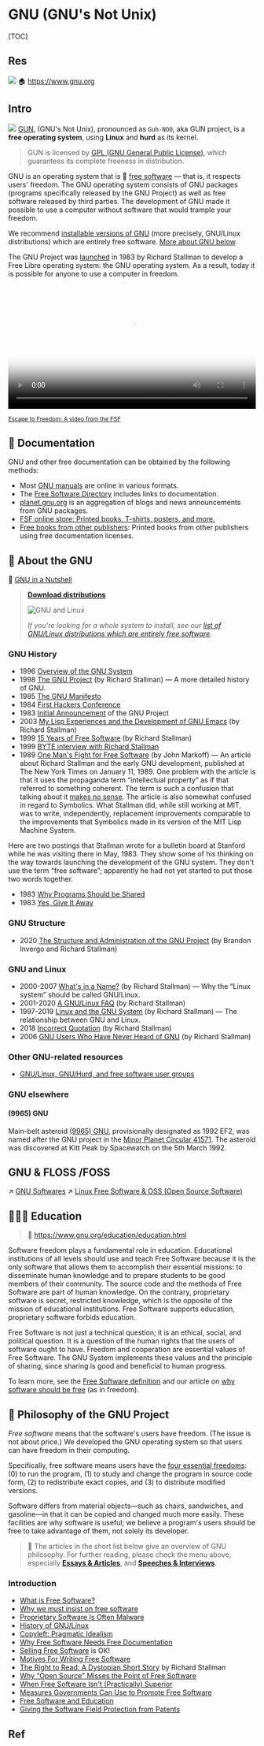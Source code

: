# GNU (GNU's Not Unix)

[TOC]



## Res
![](../../../../../../Assets/Pics/heckert_gnu.transp.small.png)
🏠 https://www.gnu.org



## Intro
![](../../../../../Assets/Pics/Pasted%20image%2020230416154802.png)
[GUN](https://www.gnu.org), (GNU's Not Unix), pronounced as `Guh-NOO`, aka GUN project, is a **free operating system**, using **Linux** and **hurd** as its kernel. 

> GUN is licensed by [GPL (GNU General Public License)](https://www.gnu.org/licenses/gpl-3.0.en.html), which guarantees its complete freeness in distribution.

GNU is an operating system that is 🔗 [free software](https://www.gnu.org/philosophy/free-sw.html) — that is, it respects users' freedom. The GNU operating system consists of GNU packages (programs specifically released by the GNU Project) as well as free software released by third parties. The development of GNU made it possible to use a computer without software that would trample your freedom.

We recommend [installable versions of GNU](https://www.gnu.org/distros/free-distros.html) (more precisely, GNU/Linux distributions) which are entirely free software. [More about GNU below](https://www.gnu.org/#More-GNU).

The GNU Project was [launched](https://www.gnu.org/gnu/initial-announcement.html) in 1983 by Richard Stallman to develop a Free Libre operating system: the GNU operating system. As a result, today it is possible for anyone to use a computer in freedom.

<video width="100%" controls="controls" crossorigin="anonymous" poster="https://static.gnu.org/nosvn/videos/escape-to-freedom/thumbnails/festival.jpeg">
<source src="https://static.gnu.org/nosvn/videos/escape-to-freedom/videos/escape-to-freedom-720p.webm" type="video/webm">
<source src="https://static.gnu.org/nosvn/videos/escape-to-freedom/videos/escape-to-freedom-720p.ogv" type="video/ogg">
<source src="https://static.gnu.org/nosvn/videos/escape-to-freedom/videos/escape-to-freedom-720p.mp4" type="video/mp4">
<track kind="subtitles" label="English" srclang="en" src="https://static.gnu.org/nosvn/videos/escape-to-freedom/captions/escape-to-freedom_en.vtt" default="default">
<track kind="subtitles" label="Spanish" srclang="es" src="https://static.gnu.org/nosvn/videos/escape-to-freedom/captions/escape-to-freedom_es.vtt">
<track kind="subtitles" label="French" srclang="fr" src="/server/banners/escape-to-freedom_fr.vtt">
<track kind="subtitles" label="Chinese" srclang="zh" src="https://static.gnu.org/nosvn/videos/escape-to-freedom/captions/escape-to-freedom_zh.vtt">
</video>

<small><a href="https://www.fsf.org/blogs/community/help-others-find-free-software-watch-and-share-escape-to-freedom">
Escape to Freedom: A video from the FSF</a></small>



## 📜 Documentation
GNU and other free documentation can be obtained by the following methods:
- Most [GNU manuals](https://www.gnu.org/manual/manual.html) are online in various formats.
- The [Free Software Directory](https://directory.fsf.org/wiki/Main_Page) includes links to documentation.
- [planet.gnu.org](https://planet.gnu.org/) is an aggregation of blogs and news announcements from GNU packages.
- [FSF online store: Printed books, T-shirts, posters, and more.](https://shop.fsf.org/)
- [Free books from other publishers](https://www.gnu.org/doc/other-free-books.html): Printed books from other publishers using free documentation licenses.



## 🐐 About the GNU
🔗 [GNU in a Nutshell](https://www.gnu.org/gnu/about-gnu.html)

> [**Download distributions**](https://httpie.io/docs/cli/usage)
>
> ![ GNU and Linux](../../../../../../Assets/Pics/gnu-and-penguin-color-300x276.jpg)
>
> *If you're looking for a whole system to install, see our [list of GNU/Linux distributions which are entirely free software](https://www.gnu.org/distros/free-distros.html).*



### GNU History
- 1996 [Overview of the GNU System](https://www.gnu.org/gnu/gnu-history.html)
- 1998 [The GNU Project](https://www.gnu.org/gnu/thegnuproject.html) (by Richard Stallman) — A more detailed history of GNU.
- 1985 [The GNU Manifesto](https://www.gnu.org/gnu/manifesto.html)
- 1984 [First Hackers Conference](https://www.gnu.org/gnu/first-hackers-conference-1984.html)
- 1983 [Initial Announcement](https://www.gnu.org/gnu/initial-announcement.html) of the GNU Project
- 2003 [My Lisp Experiences and the Development of GNU Emacs](https://www.gnu.org/gnu/rms-lisp.html) (by Richard Stallman)
- 1999 [15 Years of Free Software](https://www.gnu.org/philosophy/15-years-of-free-software.html) (by Richard Stallman)
- 1999 [BYTE interview with Richard Stallman](https://www.gnu.org/gnu/byte-interview.html)
- 1989 [One Man's Fight for Free Software](https://web.archive.org/web/20210820153013/https://www.nytimes.com/1989/01/11/business/business-technology-one-man-s-fight-for-free-software.html) (by John Markoff) — An article about Richard Stallman and the early GNU development, published at The New York Times on January 11, 1989. One problem with the article is that it uses the propaganda term “intellectual property” as if that referred to something coherent. The term is such a confusion that talking about it [makes no sense](https://www.gnu.org/philosophy/not-ipr.html). The article is also somewhat confused in regard to Symbolics. What Stallman did, while still working at MIT, was to write, independently, replacement improvements comparable to the improvements that Symbolics made in its version of the MIT Lisp Machine System.

Here are two postings that Stallman wrote for a bulletin board at Stanford while he was visiting there in May, 1983. They show some of his thinking on the way towards launching the development of the GNU system. They don't use the term “free software”; apparently he had not yet started to put those two words together.

- 1983 [Why Programs Should be Shared](https://www.gnu.org/gnu/why-programs-should-be-shared.html)
- 1983 [Yes, Give It Away](https://www.gnu.org/gnu/yes-give-it-away.html)


### GNU Structure
- 2020 [The Structure and Administration of the GNU Project](https://www.gnu.org/gnu/gnu-structure.html) (by Brandon Invergo and Richard Stallman)


### GNU and Linux
- 2000-2007 [What's in a Name?](https://www.gnu.org/gnu/why-gnu-linux.html) (by Richard Stallman) — Why the “Linux system” should be called GNU/Linux.
- 2001-2020 [A GNU/Linux FAQ](https://www.gnu.org/gnu/gnu-linux-faq.html) (by Richard Stallman)
- 1997-2019 [Linux and the GNU System](https://www.gnu.org/gnu/linux-and-gnu.html) (by Richard Stallman) — The relationship between GNU and Linux.
- 2018 [Incorrect Quotation](https://www.gnu.org/gnu/incorrect-quotation.html) (by Richard Stallman)
- 2006 [GNU Users Who Have Never Heard of GNU](https://www.gnu.org/gnu/gnu-users-never-heard-of-gnu.html) (by Richard Stallman)


### Other GNU-related resources
- [GNU/Linux, GNU/Hurd, and free software user groups](http://libreplanet.org/wiki/Group_list)


### GNU elsewhere
#### (9965) GNU
Main-belt asteroid [(9965) GNU](https://www.minorplanetcenter.net/db_search/show_object?object_id=9965), provisionally designated as 1992 EF2, was named after the GNU project in the [Minor Planet Circular 41571](https://www.minorplanetcenter.net/iau/ECS/MPCArchive/2000/MPC_20001111.pdf). The asteroid was discovered at Kitt Peak by Spacewatch on the 5th March 1992.



## GNU & FLOSS /FOSS
↗ [GNU Softwares](GNU%20Softwares.md)
↗ [Linux Free Software & OSS (Open Source Software)](../Linux%20Free%20Software%20&%20OSS%20(Open%20Source%20Software)/Linux%20Free%20Software%20&%20OSS%20(Open%20Source%20Software).md)



## 👩🏼‍🏫 Education
> 🔗 <https://www.gnu.org/education/education.html>

Software freedom plays a fundamental role in education. Educational institutions of all levels should use and teach Free Software because it is the only software that allows them to accomplish their essential missions: to disseminate human knowledge and to prepare students to be good members of their community. The source code and the methods of Free Software are part of human knowledge. On the contrary, proprietary software is secret, restricted knowledge, which is the opposite of the mission of educational institutions. Free Software supports education, proprietary software forbids education.

Free Software is not just a technical question; it is an ethical, social, and political question. It is a question of the human rights that the users of software ought to have. Freedom and cooperation are essential values of Free Software. The GNU System implements these values and the principle of sharing, since sharing is good and beneficial to human progress.

To learn more, see the [Free Software definition](https://www.gnu.org/philosophy/free-sw.html) and our article on [why software should be free](https://www.gnu.org/philosophy/shouldbefree.html) (as in freedom).



## 🧐 Philosophy of the GNU Project
*Free software* means that the software's users have freedom. (The issue is not about price.) We developed the GNU operating system so that users can have freedom in their computing.

Specifically, free software means users have the [four essential freedoms](https://www.gnu.org/philosophy/free-sw.html): (0) to run the program, (1) to study and change the program in source code form, (2) to redistribute exact copies, and (3) to distribute modified versions.

Software differs from material objects—such as chairs, sandwiches, and gasoline—in that it can be copied and changed much more easily. These facilities are why software is useful; we believe a program's users should be free to take advantage of them, not solely its developer.

> 🔗 The articles in the short list below give an overview of GNU philosophy. For further reading, please check the menu above, especially **[Essays & Articles](https://www.gnu.org/philosophy/essays-and-articles.html)**, and **[Speeches & Interviews](https://www.gnu.org/philosophy/speeches-and-interviews.html)**.



### Introduction
- [What is Free Software?](https://www.gnu.org/philosophy/free-sw.html)
- [Why we must insist on free software](https://www.gnu.org/philosophy/free-software-even-more-important.html)
- [Proprietary Software Is Often Malware](https://www.gnu.org/proprietary/proprietary.html)
- [History of GNU/Linux](https://www.gnu.org/gnu/gnu.html)
- [Copyleft: Pragmatic Idealism](https://www.gnu.org/philosophy/pragmatic.html)
- [Why Free Software Needs Free Documentation](https://www.gnu.org/philosophy/free-doc.html)
- [Selling Free Software](https://www.gnu.org/philosophy/selling.html) is OK!
- [Motives For Writing Free Software](https://www.gnu.org/philosophy/fs-motives.html)
- [The Right to Read: A Dystopian Short Story](https://www.gnu.org/philosophy/right-to-read.html) by Richard Stallman
- [Why “Open Source” Misses the Point of Free Software](https://www.gnu.org/philosophy/open-source-misses-the-point.html)
- [When Free Software Isn't (Practically) Superior](https://www.gnu.org/philosophy/when-free-software-isnt-practically-superior.html)
- [Measures Governments Can Use to Promote Free Software](https://www.gnu.org/philosophy/government-free-software.html)
- [Free Software and Education](https://www.gnu.org/education/education.html)
- [Giving the Software Field Protection from Patents](https://www.gnu.org/philosophy/limit-patent-effect.html)


## Ref
